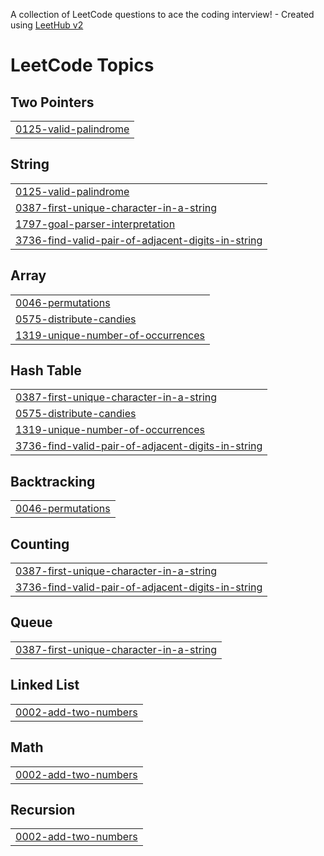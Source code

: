 A collection of LeetCode questions to ace the coding interview! - Created using [LeetHub v2](https://github.com/arunbhardwaj/LeetHub-2.0)
<!---LeetCode Topics Start-->
# LeetCode Topics
## Two Pointers
|  |
| ------- |
| [0125-valid-palindrome](https://github.com/Rajeshsaharan/dsa/tree/master/0125-valid-palindrome) |
## String
|  |
| ------- |
| [0125-valid-palindrome](https://github.com/Rajeshsaharan/dsa/tree/master/0125-valid-palindrome) |
| [0387-first-unique-character-in-a-string](https://github.com/Rajeshsaharan/dsa/tree/master/0387-first-unique-character-in-a-string) |
| [1797-goal-parser-interpretation](https://github.com/Rajeshsaharan/dsa/tree/master/1797-goal-parser-interpretation) |
| [3736-find-valid-pair-of-adjacent-digits-in-string](https://github.com/Rajeshsaharan/dsa/tree/master/3736-find-valid-pair-of-adjacent-digits-in-string) |
## Array
|  |
| ------- |
| [0046-permutations](https://github.com/Rajeshsaharan/dsa/tree/master/0046-permutations) |
| [0575-distribute-candies](https://github.com/Rajeshsaharan/dsa/tree/master/0575-distribute-candies) |
| [1319-unique-number-of-occurrences](https://github.com/Rajeshsaharan/dsa/tree/master/1319-unique-number-of-occurrences) |
## Hash Table
|  |
| ------- |
| [0387-first-unique-character-in-a-string](https://github.com/Rajeshsaharan/dsa/tree/master/0387-first-unique-character-in-a-string) |
| [0575-distribute-candies](https://github.com/Rajeshsaharan/dsa/tree/master/0575-distribute-candies) |
| [1319-unique-number-of-occurrences](https://github.com/Rajeshsaharan/dsa/tree/master/1319-unique-number-of-occurrences) |
| [3736-find-valid-pair-of-adjacent-digits-in-string](https://github.com/Rajeshsaharan/dsa/tree/master/3736-find-valid-pair-of-adjacent-digits-in-string) |
## Backtracking
|  |
| ------- |
| [0046-permutations](https://github.com/Rajeshsaharan/dsa/tree/master/0046-permutations) |
## Counting
|  |
| ------- |
| [0387-first-unique-character-in-a-string](https://github.com/Rajeshsaharan/dsa/tree/master/0387-first-unique-character-in-a-string) |
| [3736-find-valid-pair-of-adjacent-digits-in-string](https://github.com/Rajeshsaharan/dsa/tree/master/3736-find-valid-pair-of-adjacent-digits-in-string) |
## Queue
|  |
| ------- |
| [0387-first-unique-character-in-a-string](https://github.com/Rajeshsaharan/dsa/tree/master/0387-first-unique-character-in-a-string) |
## Linked List
|  |
| ------- |
| [0002-add-two-numbers](https://github.com/Rajeshsaharan/dsa/tree/master/0002-add-two-numbers) |
## Math
|  |
| ------- |
| [0002-add-two-numbers](https://github.com/Rajeshsaharan/dsa/tree/master/0002-add-two-numbers) |
## Recursion
|  |
| ------- |
| [0002-add-two-numbers](https://github.com/Rajeshsaharan/dsa/tree/master/0002-add-two-numbers) |
<!---LeetCode Topics End-->